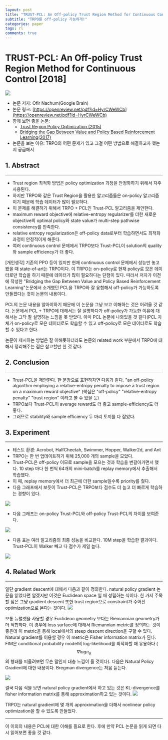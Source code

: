 ```yaml
---
layout: post
title: "TRUST-PCL: An Off-policy Trust Region Method for Continuous Control"
subtitle: "TRPO를 off-policy 가능하게!"
categories: paper
tags: rl
comments: true
---
```


# TRUST-PCL: An Off-policy Trust Region Method for Continuous Control [2018]

<img src="https://www.dropbox.com/s/nubod5d36dpy6yd/%EC%8A%A4%ED%81%AC%EB%A6%B0%EC%83%B7%202018-05-28%2011.01.01.png?dl=1">

- 논문 저자: Ofir Nachum(Google Brain)
- 논문 링크: [https://openreview.net/pdf?id=HyrCWeWCb](https://openreview.net/pdf?id=HyrCWeWCb)
- 함께 보면 좋을 논문: 
	- [Trust Region Policy Optimization (2015)](https://arxiv.org/pdf/1502.05477.pdf)
	- [Bridging the Gap Between Value and Policy Based Reinforcement Learning(2017)](https://arxiv.org/abs/1702.08892)
- 논문을 보는 이유: TRPO의 어떤 문제가 있고 그걸 어떤 방법으로 해결하고자 했는지 궁금해서

## 1. Abstract
---

- Trust region 최적화 방법은 policy optimization 과정을 안정화하기 위해서 자주 사용된다.
- 하지만 TRPO와 같은 Trust Region을 활용한 알고리즘들은 on-policy 알고리즘이기 때문에 학습 데이터가 많이 필요하다.
- 이 문제를 해결하기 위해서 TRPO + PCL인 Trust-PCL 알고리즘을 제안한다.
- maximum reward objective에 relative-entropy regularizer를 더한 새로운 objective의 optimal policy와 state value가 multi-step pathwise consistency를 만족한다.
- relative entropy regularization은 off-policy data로부터 학습하면서도 최적화 과정이 안정적이게 해준다.
- 여러 continuous control 문제에서 TRPO보다 Trust-PCL이 solution의 quality와 sample efficiency가 더 좋다.

[개인생각]
기존의 PPO 등이 있지만 현재 continuous control 문제에서 성능만 놓고 봤을 때 state-of-art는 TRPO이다. 이 TRPO는 on-policy로 현재 policy로 모은 데이터로만 학습을 하기 때문에 데이터가 많이 필요하다는 단점이 있다. 따라서 저자가 이전에 작성한 "Bridging the Gap Between Value and Policy Based Reinforcement Learning"논문에서 소개했던 PCL을 TRPO와 잘 융합해서 off-policy가 가능하도록 만들겠다는 것이 논문의 내용이다. 

PCL의 논문 내용을 알아야하기 때문에 이 논문을 그냥 보고 이해하는 것은 어려울 것 같다. 논문에서 PCL + TRPO에 대해서는 잘 설명하다가 off-policy가 가능한 이유에 대해서는 그닥 잘 설명하는 느낌을 못 받았다. 아마 PCL 논문에 나와있을 것 같다(PCL 자체가 on-policy로 모은 데이터로도 학습할 수 있고 off-policy로 모은 데이터로도 학습할 수 있다고 한다. 

논문이 제시하는 방법은 잘 이해못하더라도 논문의 related work 부분에서 TRPO에 대해서 정리해주는 점은 참고할만 한 것 같다. 

## 2. Conclusion
---

- Trust-PCL을 제안한다. 한 문장으로 표현하자면 다음과 같다. "an off-policy algorithm employing a relative-entropy penalty to impose
a trust region on a maximum reward objective" (핵심은 "off-policy" "relative-entropy penalty" "trust region" 이라고 볼 수 있을 듯)
- TRPO보다 Trust-PCL이 average reward도 더 좋고 sample-efficiency도 더 좋다.
- 그러므로 stability와 sample efficiency 두 마리 토끼를 다 잡았다.


## 3. Experiment
---
- 테스트 환경: Acrobot, HalfCheetah, Swimmer, Hopper, Walker2d, and Ant
- TRPO는 한 번 업데이트하기 위해 25,000 개의 sample을 모았다.
- Trust-PCL은 off-policy 이므로 sample을 모으는 것과 학습을 번갈아가면서 했다. 10 step 마다 한 번씩 64개의 mini-batch를 replay memory에서 추출해서 학습했다.
- 이 때, replay memory에서 더 최근에 더한 sample일수록 priority를 줬다. 
- 다음 그래프에서 보듯이 Trust-PCL은 TRPO보다 점수도 더 높고 더 빠르게 학습하는 경향이 있다. 

<img src="https://www.dropbox.com/s/9vtr0k4vbyo5ct1/%EC%8A%A4%ED%81%AC%EB%A6%B0%EC%83%B7%202018-05-28%2011.49.24.png?dl=1">

- 다음 그래프는 on-policy Trust-PCL와 off-policy Trust-PCL의 차이를 보여준다.

<img src="https://www.dropbox.com/s/l7zzu19shiv3jc5/%EC%8A%A4%ED%81%AC%EB%A6%B0%EC%83%B7%202018-05-28%2011.57.25.png?dl=1">

- 다음 표는 여러 알고리즘의 최종 성능을 비교한다. 10M step을 학습한 결과이다. Trust-PCL이 Walker 빼고 다 점수가 제일 높다.

<img src="https://www.dropbox.com/s/faolncuwyza76uj/%EC%8A%A4%ED%81%AC%EB%A6%B0%EC%83%B7%202018-05-28%2011.59.36.png?dl=1">

## 4. Related Work
---
일단 gradient descent에 대해서 다음과 같이 정의한다. natural policy gradient 논문을 읽었다면 알겠지만 이것은 Euclidean space 일 때 성립하는 식이다. 한 가지 주목할 점은 그냥 gradient descent 또한 trust region으로 constraint가 주어진 optimization으로 본다는 것이다.
<img src="https://www.dropbox.com/s/lh9n44gpwncpi50/%EC%8A%A4%ED%81%AC%EB%A6%B0%EC%83%B7%202018-05-28%2012.01.17.png?dl=1"> 

보통 뉴럴넷을 사용할 경우 Euclidean geometry 보다는 Riemannian geometry가 더 적합하다. 이 경우에 loss surface에 대해서 Riemannian metric를 정의하는 것이 좋은데 이 metric을 통해 local에서의 steep descent direction을 구할 수 있다. Natural gradient를 이용할 경우 이 metric은 Fisher information matrix가 된다. FIM은 conditional probability model의 log-likelihood를 최적화할 때 유용하다 ($$\nabla log \pi_{\theta}$$의 형태를 떠올려보면 무슨 말인지 대충 느낌이 올 것이다). 다음은 Natural Policy Gradient에 대한 내용이다. Bregman divergence는 처음 듣는다. 

<img src="https://www.dropbox.com/s/zx6jfob1235brl2/%EC%8A%A4%ED%81%AC%EB%A6%B0%EC%83%B7%202018-05-28%2012.08.43.png?dl=1"> 

결국 다음 식을 보면 natural policy gradient에서 하고 있는 것은 KL-divergence를 fisher information matrix를 통해 approximation하고 있는 것이다.
<img src="https://www.dropbox.com/s/66td1itm57s3lqv/%EC%8A%A4%ED%81%AC%EB%A6%B0%EC%83%B7%202018-05-28%2012.10.15.png?dl=1">

TRPO는 natural gradient에 몇 개의 approximation을 더해서 nonlinear policy optimization을 할 수 있도록 만들었다.

---
이 이외의 내용은 PCL에 대한 이해를 필요로 한다. 후에 만약 PCL 논문을 읽게 되면 다시 읽어보면 좋을 것 같다.
